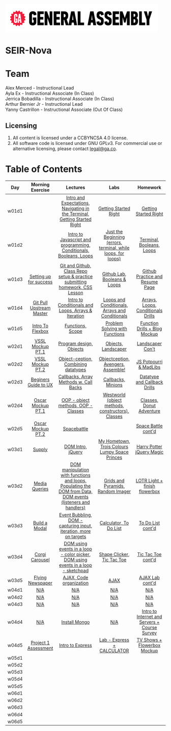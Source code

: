 ![ga](ga_cog.png) <br>

# SEIR-Nova

# Team

Alex Merced - Instructional Lead <br>
Ayla Ex - Instructional Associate (In Class) <br>
Jerrica Bobadilla - Instructional Associate (In Class) <br>
Arthur Bernier Jr - Instructional Lead <br>
Yanny Castrillon - Instructional Associate (Out Of Class) <br>

## Licensing

1. All content is licensed under a CC­BY­NC­SA 4.0 license.
1. All software code is licensed under GNU GPLv3. For commercial use or alternative licensing, please contact legal@ga.co.

# Table of Contents

| Day | Morning Exercise | Lectures | Labs | Homework |
|:---:|:-----------:|:-------:|:-----------:|:-----------:|
| w01d1 |[](./unit_1/w01d01/morning_exercise)| [Intro and Expectations, Navigating in the Terminal, Getting Started Right](./unit_1/w01d01/instructor_notes)| [Getting Started Right](./unit_1/w01d02/student_labs)|[Getting Started Right](./unit_1/w01d01/homework)|
| w01d2 |[](./unit_1/w01d02/morning_exercise)| [Intro to Javascript and programming, Conditionals, Booleans, Loops](./unit_1/w01d02/instructor_notes)| [Just the Beginning (errors, terminal, while loops, for loops)](./unit_1/w01d02/student_labs)|[Terminal, Booleans, Loops](./unit_1/w01d02/homework)|
| w01d3 |[Setting up for success](./unit_1/w01d03/morning_exercise)| [Git and Github, Class Repo setup & practice submitting homework, CSS Lesson](./unit_1/w01d03/instructor_notes)| [Github Lab, Booleans & Loops](./unit_1/w01d03/student_labs)|[Github Practice and Resume Page](./unit_1/w01d03/homework)|
| w01d4 |[Git Pull Upstream Master](./unit_1/w01d04/morning_exercise)| [Intro to Conditionals and Loops, Arrays & Iteration](./unit_1/w01d04/instructor_notes)| [Loops and Conditionals, Arrays and Conditionals](./unit_1/w01d04/student_labs)|[Arrays, Loops, Conditionals Drills](./unit_1/w01d04/homework)|
| w01d5 |[Intro To Flexbox](./unit_1/w01d05/morning_exercise)| [Functions, Scope](./unit_1/w01d05/instructor_notes)| [Problem Solving with Functions](./unit_1/w01d05/student_labs)|[Function Drills + Blog Mockup](./unit_1/w01d05/homework)|
| w02d1 |[VSSL Mockup PT.1](./unit_1/w02d01/morning_exercise)| [Program design, Objects](./unit_1/w02d01/instructor_notes)| [Objects, Landscaper](./unit_1/w02d01/student_labs)|[Landscaper Con't](./unit_1/w01d05/homework)|
| w02d2 |[VSSL Mockup PT.2](./unit_1/w02d02/morning_exercise)| [Object-ception, Combining datatypes](./unit_1/w02d02/instructor_notes)| [Objectception, Avengers, Assemble!](./unit_1/w02d02/student_labs)|[JS Potpourri & MadLibs](./unit_1/w02d02/homework)|
| w02d3 |[Beginers Guide to UX](./unit_1/w02d03/morning_exercise)| [Callbacks, Array Methods w. Call Backs](./unit_1/w02d03/instructor_notes)| [Callbacks, Minions](./unit_1/w02d03/student_labs)|[Datatype and Callback Drills](./unit_1/w02d03/homework)|
| w02d4 |[Oscar Mockup PT.1](./unit_1/w02d04/morning_exercise)| [OOP - object methods, OOP - Classes](./unit_1/w02d04/instructor_notes)| [Westworld (object methods, constructors), Classes](./unit_1/w02d04/student_labs)|[Classes, Donut Adventure](./unit_1/w02d04/homework)|
| w02d5 |[Oscar Mockup PT.2](./unit_1/w02d05/morning_exercise)| [Spacebattle](./unit_1/w02d05/instructor_notes)| [](./unit_1/w02d05/student_labs)|[Space Battle cont'd](./unit_1/w02d05/homework)|
| w03d1 |[Supply](./unit_1/w03d01/morning_exercise)| [DOM Intro, jQuery](./unit_1/w03d01/instructor_notes)| [My Hometown, Trois Colours Lumpy Space Princes](./unit_1/w03d01/student_labs)|[Harry Potter jQuery Magic](./unit_1/w03d01/homework)|
| w03d2 |[Media Queries](./unit_1/w03d02/morning_exercise)| [DOM manipulation with functions and loops, Populating the DOM from Data, DOM events (listeners and handlers)](./unit_1/w03d02/instructor_notes)| [Grids and Pyramids, Random Imager](./unit_1/w03d02/student_labs)|[LOTR Light + finish flowerbox](./unit_1/w03d02/homework)|
| w03d3 |[Build a Modal](./unit_1/w03d03/morning_exercise)| [Event Bubbling, DOM - capturing input, iteration, more on targets](./unit_1/w03d03/instructor_notes)| [Calculator, To Do List](./unit_1/w03d03/student_labs)|[To Do List cont'd](./unit_1/w03d03/homework)|
| w03d4 |[Corgi Carousel](./unit_1/w03d04/morning_exercise)| [DOM using events in a loop - color picker, DOM using events in a loop - sketchpad](./unit_1/w03d04/instructor_notes)| [Shape Clicker, Tic Tac Toe](./unit_1/w03d04/student_labs)|[Tic Tac Toe cont'd](./unit_1/w03d04/homework)|
| w03d5 |[Flying Newspaper](./unit_1/w03d05/morning_exercise)| [AJAX, Code organization](./unit_1/w03d05/instructor_notes)| [AJAX](./unit_1/w03d05/student_labs)|[AJAX Lab cont'd](./unit_1/w03d05/homework)|
| w04d1 |[N/A](./unit_1/w04d01/morning_exercise)| [N/A](./unit_1/w04d01/instructor_notes)| [N/A](./unit_1/w04d01/student_labs)|[N/A](./unit_1/w04d01/homework)|
| w04d2 |[N/A](./unit_1/w04d02/morning_exercise)| [N/A](./unit_1/w04d02/instructor_notes)| [N/A](./unit_1/w04d02/student_labs)|[N/A](./unit_1/w04d02/homework)|
| w04d3 |[N/A](./unit_1/w04d03/morning_exercise)| [N/A](./unit_1/w04d03/instructor_notes)| [N/A](./unit_1/w04d03/student_labs)|[N/A](./unit_1/w04d03/homework)|
| w04d4 |[N/A](./unit_1/w04d04/morning_exercise)| [Install Mongo](./unit_1/w04d04/instructor_notes)| [N/A](./unit_1/w04d04/student_labs)|[Intro to Internet and Servers + Course Survey](./unit_1/w04d04/homework)|
| w04d5 |[Project 1 Assessment](./unit_1/w04d05/morning_exercise)| [Intro to Express](./unit_1/w04d05/instructor_notes)| [Lab - Express + CALCULATOR](./unit_1/w04d05/student_labs)|[TV Shows + Flowerbox Mockup](./unit_1/w04d05/homework)|
| w05d1 |[](./unit_1/w05d01/morning_exercise)| [](./unit_1/w05d01/instructor_notes)| [](./unit_1/w05d01/student_labs)|[](./unit_1/w05d01/homework)|
| w05d2 |[](./unit_1/w05d02/morning_exercise)| [](./unit_1/w05d02/instructor_notes)| [](./unit_1/w05d02/student_labs)|[](./unit_1/w05d02/homework)|
| w05d3 |[](./unit_1/w05d03/morning_exercise)| [](./unit_1/w05d03/instructor_notes)| [](./unit_1/w05d03/student_labs)|[](./unit_1/w05d03/homework)|
| w05d4 |[](./unit_1/w05d04/morning_exercise)| [](./unit_1/w05d04/instructor_notes)| [](./unit_1/w05d04/student_labs)|[](./unit_1/w05d04/homework)|
| w05d5 |[](./unit_1/w05d05/morning_exercise)| [](./unit_1/w05d05/instructor_notes)| [](./unit_1/w05d05/student_labs)|[](./unit_1/w05d05/homework)|
| w06d1 |[](./unit_1/w06d01/morning_exercise)| [](./unit_1/w06d01/instructor_notes)| [](./unit_1/w06d01/student_labs)|[](./unit_1/w06d01/homework)|
| w06d2 |[](./unit_1/w06d02/morning_exercise)| [](./unit_1/w06d02/instructor_notes)| [](./unit_1/w06d02/student_labs)|[](./unit_1/w06d02/homework)|
| w06d3 |[](./unit_1/w06d03/morning_exercise)| [](./unit_1/w06d03/instructor_notes)| [](./unit_1/w06d03/student_labs)|[](./unit_1/w06d03/homework)|
| w06d4 |[](./unit_1/w06d04/morning_exercise)| [](./unit_1/w06d04/instructor_notes)| [](./unit_1/w06d04/student_labs)|[](./unit_1/w06d04/homework)|
| w06d5 |[](./unit_1/w06d05/morning_exercise)| [](./unit_1/w06d05/instructor_notes)| [](./unit_1/w06d05/student_labs)|[](./unit_1/w06d05/homework)|
